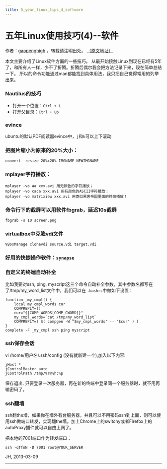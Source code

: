 ```yaml
---
title: 5_year_linux_tips_4_software
---
```


<head>
<link rel='stylesheet' href='/style/github2.css'/>
</head>

五年Linux使用技巧(4)--软件
=========================

作者：[gaopenghigh](http://gaopenghigh.github.com)
，转载请注明出处。
[（原文地址）](http://gaopenghigh.github.io/posts/5_year_linux_tips_4_software.html)

本文主要介绍了Linux软件方面的一些技巧。
从最开始接触Linux到现在已经有5年了，和所有人一样，少不了折腾。折腾后偶尔我会把方法记录下来，现在简单总结一下。
所以的命令功能通过man都能找到具体用法，我只把自己觉得常用的列举出来。

### Nautilus的技巧

* 打开一个位置：`Ctrl + L`
* 打开父目录：`Ctrl + Up`

### evince

ubuntu的默认PDF阅读器evince中，`j`和`k`可以上下滚动

### 把图片缩小为原来的20%大小：

    convert -resize 20%x20% IMGNAME NEWIMGNAME

### mplayer字符播放：

    mplayer -vo aa xxx.avi 用无颜色的字符播放；
    mplayer -vo caca xxx.avi 用有颜色的ASCII字符播放；
    mplayer -vo matrixiew xxx.avi 用类似黑客帝国里面的终端播放！

### 命令行下的截屏可以用软件fbgrab，延迟10s截屏

    fbgrab -s 10 screen.png

### virtualbox中克隆vdi文件

    VBoxManage clonevdi source.vdi target.vdi

### 好用的快捷操作软件：`synapse`

### 自定义的终端自动补全

比如我要对ssh, ping, myscript这三个命令自动补全参数，其中参数名都写在了/tmp/my_word_list文件中，我们可以在 `.bashrc`中做如下设置：

    function _my_cmpl() {
        local my_cmpl_words cur
        COMPREPLY=()
        cur="${COMP_WORDS[COMP_CWORD]}"
        my_cmpl_words=`cat /tmp/my_word_list`
        COMPREPLY=( $( compgen -W "$my_cmpl_words" -- "$cur" ) )
    }
    complete -F _my_cmpl ssh ping myscript

### ssh保存会话

vi /home/用户名/.ssh/config (没有就新建一个),加入以下内容:

    jHost *
    jControlMaster auto
    jControlPath /tmp/%r@%h:%p

保存退出. 只要登录一次服务器，再在新的终端中登录同一个服务器时，就不用再输密码了。


### ssh翻墙

ssh翻the墙，如果你在墙外有台服务器，并且可以不用密码ssh到上面，则可以使用ssh做端口转发，实现翻the墙。加上Chrome上的switchy或者Firefox上的autoProxy插件就可以自由上网了。

把本地的7001端口作为转发端口：

    ssh -qTfnN -D 7001 root@YOUR_SERVER

JH, 2013-03-09

----

<div id="disqus_thread"></div>
<script type="text/javascript">
/* * * CONFIGURATION VARIABLES: EDIT BEFORE PASTING INTO YOUR WEBPAGE * * */
    var disqus_shortname = 'gaopenghigh'; // required: replace example with your forum shortname

    /* * * DON'T EDIT BELOW THIS LINE * * */
    (function() {
        var dsq = document.createElement('script'); dsq.type = 'text/javascript'; dsq.async = true;
        dsq.src = '//' + disqus_shortname + '.disqus.com/embed.js';
        (document.getElementsByTagName('head')[0] || document.getElementsByTagName('body')[0]).appendChild(dsq);
    })();
</script>
<script>
  (function(i,s,o,g,r,a,m){i['GoogleAnalyticsObject']=r;i[r]=i[r]||function(){
  (i[r].q=i[r].q||[]).push(arguments)},i[r].l=1*new Date();a=s.createElement(o),
  m=s.getElementsByTagName(o)[0];a.async=1;a.src=g;m.parentNode.insertBefore(a,m)
  })(window,document,'script','//www.google-analytics.com/analytics.js','ga');

  ga('create', 'UA-40539766-1', 'github.com');
  ga('send', 'pageview');

</script>

